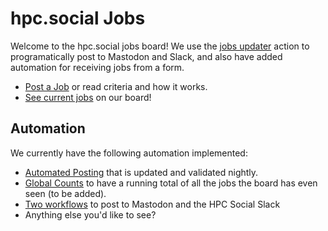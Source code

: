 # hpc.social Jobs

Welcome to the hpc.social jobs board! We use the [jobs updater](https://github.com/rseng/jobs-updater) action to
programatically post to Mastodon and Slack, and also have added automation
for receiving jobs from a form. 

 - [Post a Job](https://hpc.social/jobs/about/) or read criteria and how it works.
 - [See current jobs](https://hpc.social/jobs) on our board!

## Automation

We currently have the following automation implemented:

 - [Automated Posting](https://hpc.social/jobs/about/) that is updated and validated nightly.
 - [Global Counts](scripts/count_jobs.py) to have a running total of all the jobs the board has even seen (to be added).
 - [Two workflows](.github/workflows) to post to Mastodon and the HPC Social Slack
 - Anything else you'd like to see?

